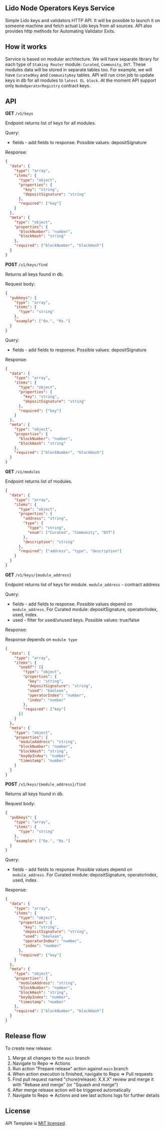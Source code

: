 ## Lido Node Operators Keys Service

Simple Lido keys and validators HTTP API. It will be possible to launch it on someone machine and fetch actual Lido keys from all sources. API also provides http methods for Automating Validator Exits.

## How it works

Service is based on modular architecture. We will have separate library for each type of `Staking Router` module: `Curated`, `Community`, `DVT`. These modules data will be stored in separate tables too. For example, we will have `CuratedKey` and `CommunityKey` tables. API will run cron job to update keys in db for all modules to `latest EL block`. At the moment API support only `NodeOperatorRegistry` contract keys.

## API

**GET** `/v1/keys`

Endpoint returns list of keys for all modules.

Query:
  - fields - add fields to response. Possible values: depositSignature

Response:
```json
{
  "data": {
    "type": "array",
    "items": {
      "type": "object",
      "properties": {
        "key": "string",
        "depositSignature": "string"
      },
      "required": ["key"]
    }
  },
  "meta": {
    "type": "object",
    "properties": {
      "blockNumber": "number",
      "blockHash": "string"
    },
    "required": ["blockNumber", "blockHash"]
  }
}
```

**POST** `/v1/keys/find`

Returns all keys found in db.

Request body:
```json
{
  "pubkeys": {
    "type": "array",
    "items": {
      "type": "string"
    },
    "example": ["0x.", "0x."]
  }
}
```

Query:
  
  - fields - add fields to response. Possible values: depositSignature

Response:
```json
{
  "data": {
    "type": "array",
    "items": {
      "type": "object",
      "properties": {
        "key": "string",
        "depositSignature": "string"
      },
      "required": ["key"]
    }
  },
  "meta": {
    "type": "object",
    "properties": {
      "blockNumber": "number",
      "blockHash": "string"
    },
    "required": ["blockNumber", "blockHash"]
  }
}
```

**GET** `/v1/modules`

Endpoint returns list of modules.

```json
{
  "data": {
    "type": "array",
    "items": {
      "type": "object",
      "properties": {
        "address": "string",
        "type": {
          "type": "string",
          "enum": ["Curated", "Community", "DVT"]
        },
        "description": "string"
      },
      "required": ["address", "type", "description"]
    }
  }
}

```

**GET** `/v1/keys/{module_address}`

Endpoint returns list of keys for module.
`module_address` - contract address

Query:
  - fields - add fields to response. Possible values depend on `module_address`. For Curated module: depositSignature, operatorIndex, used, index.
  - used - filter for used/unused keys. Possible values: true/false 

Response:

Response depends on `module type`

```json
{
  "data": {
    "type": "array",
    "items": {
      "oneOf": [{
        "type": "object",
        "properties": {
          "key": "string",
          "depositSignature": "string",
          "used": "boolean",
          "operatorIndex": "number",
          "index": "number"
        },
        "required": ["key"]
      }]
    }
  },
  "meta": {
    "type": "object",
    "properties": {
      "moduleAddress": "string",
      "blockNumber": "number",
      "blockHash": "string",
      "keyOpIndex": "number",
      "timestamp": "number"
    }
  }
}
```

**POST** `/v1/keys/{module_address}/find`

Returns all keys found in db.

Request body:
```json
{
  "pubkeys": {
    "type": "array",
    "items": {
      "type": "string"
    },
    "example": ["0x.", "0x."]
  }
}
```

Query:
  
  - fields - add fields to response. Possible values depend on `module_address`. For Curated module: depositSignature, operatorIndex, used, index.

Response:
```json
{
  "data": {
    "type": "array",
    "items": {
      "type": "object",
      "properties": {
        "key": "string",
        "depositSignature": "string",
        "used": "boolean",
        "operatorIndex": "number",
        "index": "number"
      },
      "required": ["key"]
    }
  },
  "meta": {
    "type": "object",
    "properties": {
      "moduleAddress": "string",
      "blockNumber": "number",
      "blockHash": "string",
      "keyOpIndex": "number",
      "timestamp": "number"
    },
    "required": ["blockNumber", "blockHash"]
  }
}
```

## Release flow

To create new release:

1. Merge all changes to the `main` branch
1. Navigate to Repo => Actions
1. Run action "Prepare release" action against `main` branch
1. When action execution is finished, navigate to Repo => Pull requests
1. Find pull request named "chore(release): X.X.X" review and merge it with "Rebase and merge" (or "Squash and merge")
1. After merge release action will be triggered automatically
1. Navigate to Repo => Actions and see last actions logs for further details

## License

API Template is [MIT licensed](LICENSE).
